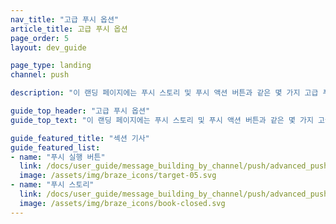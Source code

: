 ```yaml
---
nav_title: "고급 푸시 옵션"
article_title: 고급 푸시 옵션
page_order: 5
layout: dev_guide

page_type: landing
channel: push

description: "이 랜딩 페이지에는 푸시 스토리 및 푸시 액션 버튼과 같은 몇 가지 고급 푸시 옵션이 나열되어 있습니다."

guide_top_header: "고급 푸시 옵션"
guide_top_text: "이 랜딩 페이지에는 푸시 스토리 및 푸시 액션 버튼과 같은 몇 가지 고급 푸시 옵션이 나열되어 있습니다."

guide_featured_title: "섹션 기사"
guide_featured_list:
- name: "푸시 실행 버튼"
  link: /docs/user_guide/message_building_by_channel/push/advanced_push_options/push_action_buttons/
  image: /assets/img/braze_icons/target-05.svg
- name: "푸시 스토리"
  link: /docs/user_guide/message_building_by_channel/push/advanced_push_options/push_stories/
  image: /assets/img/braze_icons/book-closed.svg
---
```

<br><br>